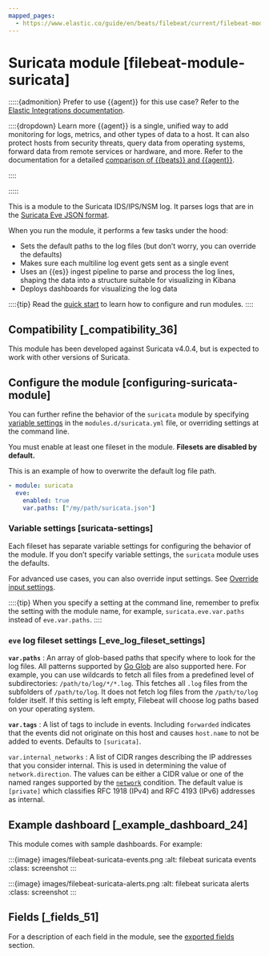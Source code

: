 ```yaml
---
mapped_pages:
  - https://www.elastic.co/guide/en/beats/filebeat/current/filebeat-module-suricata.html
---
```


# Suricata module [filebeat-module-suricata]

:::::{admonition} Prefer to use {{agent}} for this use case?
Refer to the [Elastic Integrations documentation](integration-docs://reference/suricata.md).

::::{dropdown} Learn more
{{agent}} is a single, unified way to add monitoring for logs, metrics, and other types of data to a host. It can also protect hosts from security threats, query data from operating systems, forward data from remote services or hardware, and more. Refer to the documentation for a detailed [comparison of {{beats}} and {{agent}}](docs-content://reference/ingestion-tools/fleet/index.md).

::::


:::::


This is a module to the Suricata IDS/IPS/NSM log. It parses logs that are in the [ Suricata Eve JSON format](https://suricata.readthedocs.io/en/latest/output/eve/eve-json-format.md).

When you run the module, it performs a few tasks under the hood:

* Sets the default paths to the log files (but don’t worry, you can override the defaults)
* Makes sure each multiline log event gets sent as a single event
* Uses an {{es}} ingest pipeline to parse and process the log lines, shaping the data into a structure suitable for visualizing in Kibana
* Deploys dashboards for visualizing the log data

::::{tip}
Read the [quick start](/reference/filebeat/filebeat-installation-configuration.md) to learn how to configure and run modules.
::::



## Compatibility [_compatibility_36]

This module has been developed against Suricata v4.0.4, but is expected to work with other versions of Suricata.


## Configure the module [configuring-suricata-module]

You can further refine the behavior of the `suricata` module by specifying [variable settings](#suricata-settings) in the `modules.d/suricata.yml` file, or overriding settings at the command line.

You must enable at least one fileset in the module. **Filesets are disabled by default.**

This is an example of how to overwrite the default log file path.

```yaml
- module: suricata
  eve:
    enabled: true
    var.paths: ["/my/path/suricata.json"]
```


### Variable settings [suricata-settings]

Each fileset has separate variable settings for configuring the behavior of the module. If you don’t specify variable settings, the `suricata` module uses the defaults.

For advanced use cases, you can also override input settings. See [Override input settings](/reference/filebeat/advanced-settings.md).

::::{tip}
When you specify a setting at the command line, remember to prefix the setting with the module name, for example, `suricata.eve.var.paths` instead of `eve.var.paths`.
::::



### `eve` log fileset settings [_eve_log_fileset_settings]

**`var.paths`**
:   An array of glob-based paths that specify where to look for the log files. All patterns supported by [Go Glob](https://golang.org/pkg/path/filepath/#Glob) are also supported here. For example, you can use wildcards to fetch all files from a predefined level of subdirectories: `/path/to/log/*/*.log`. This fetches all `.log` files from the subfolders of `/path/to/log`. It does not fetch log files from the `/path/to/log` folder itself. If this setting is left empty, Filebeat will choose log paths based on your operating system.

**`var.tags`**
:   A list of tags to include in events. Including `forwarded` indicates that the events did not originate on this host and causes `host.name` to not be added to events. Defaults to `[suricata]`.

`var.internal_networks`
:   A list of CIDR ranges describing the IP addresses that you consider internal. This is used in determining the value of `network.direction`. The values can be either a CIDR value or one of the named ranges supported by the [`network`](/reference/filebeat/defining-processors.md#condition-network) condition. The default value is `[private]` which classifies RFC 1918 (IPv4) and RFC 4193 (IPv6) addresses as internal.


## Example dashboard [_example_dashboard_24]

This module comes with sample dashboards. For example:

:::{image} images/filebeat-suricata-events.png
:alt: filebeat suricata events
:class: screenshot
:::

:::{image} images/filebeat-suricata-alerts.png
:alt: filebeat suricata alerts
:class: screenshot
:::


## Fields [_fields_51]

For a description of each field in the module, see the [exported fields](/reference/filebeat/exported-fields-suricata.md) section.
